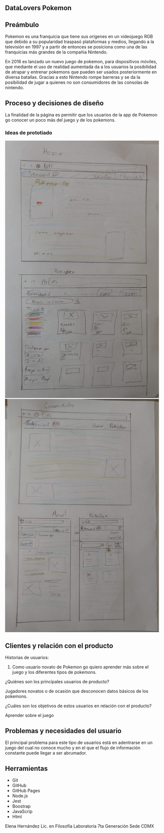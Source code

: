 ## DataLovers Pokemon

## Preámbulo
Pokemon es una franquicia que tiene sus orígenes en un videojuego RGB que debido a su popularidad traspasó plataformas y medios, llegando a la televisión en 1997 y a partir de entonces se posiciona como una de las franquicias más grandes de la compañia Nintendo.

En 2016 es lanzado un nuevo juego de pokemon, para dispositivos móviles, que mediante el uso de realidad aumentada da a los usuarios la posibilidad de atrapar y entrenar pokemons que pueden ser usados posteriormente en diversa batallas. Gracias a esto Nintendo rompe barreras y se da la posibilidad de jugar a quienes no son consumidores de las consolas de nintendo.

## Proceso y decisiones de diseño
La finalidad de la página es permitir que los usuarios de la app de Pokemon go conocer un poco más del juego y de los pokemons.

### Ideas de prototiado

![sketch_lowfidelity](./src/images/prototipo1.jpg)
![sketch_lowfidelity](./src/images/prototipo2.jpg)

## Clientes y relación con el producto

Historias de usuarios:

1.  Como usuario novato de Pokemon go quiero aprender más sobre el juego y los diferentes tipos de pokemons.

¿Quiénes son los principales usuarios de producto?

Jugadores novatos o de ocasión que desconocen datos básicos de los pokemons.

¿Cuáles son los objetivos de estos usuarios en relación con el producto?

Aprender sobre el juego

## Problemas y necesidades del usuario

El principal problema para este tipo de usuarios está en adentrarse en un juego del cual no conoce mucho y en el que el flujo de información constante puede llegar a ser abrumador.


## Herramientas
- Git
- GitHub
- GitHub Pages
- Node.js
- Jest
- Boostrap
- JavaScrip
- Html


Elena Hernández
Lic. en Filosofía  Laboratoria 7ta Generación Sede CDMX
